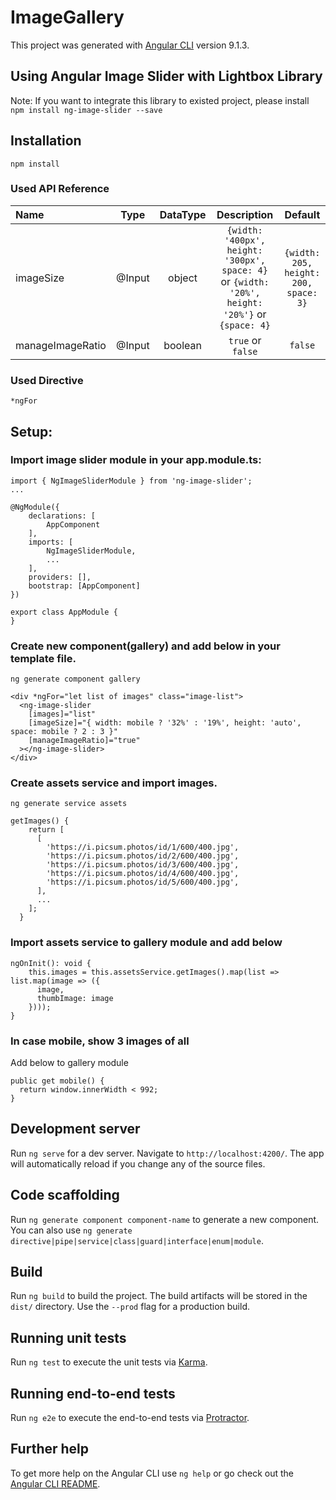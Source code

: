 # ImageGallery

This project was generated with [Angular CLI](https://github.com/angular/angular-cli) version 9.1.3.

## Using Angular Image Slider with Lightbox Library
Note: If you want to integrate this library to existed project, please install <br />
`npm install ng-image-slider --save`

## Installation

`npm install`

### Used API Reference

| Name          | Type            | DataType | Description | Default |
| :------------ |:---------------:| :-----:  | :-----:     | :-----:|
| imageSize     | @Input          | object   | `{width: '400px', height: '300px', space: 4}` or `{width: '20%', height: '20%'}` or `{space: 4}`  | `{width: 205, height: 200, space: 3}` |
| manageImageRatio | @Input       | boolean  |   `true` or `false` | `false` |

### Used Directive

`*ngFor`

## Setup:

### Import image slider module in your app.module.ts:

```
import { NgImageSliderModule } from 'ng-image-slider';
...
 
@NgModule({
    declarations: [
        AppComponent
    ],
    imports: [
        NgImageSliderModule,
        ...
    ],
    providers: [],
    bootstrap: [AppComponent]
})
 
export class AppModule {
}
```

### Create new component(gallery) and add below in your template file.

`ng generate component gallery`

```
<div *ngFor="let list of images" class="image-list">
  <ng-image-slider
    [images]="list"
    [imageSize]="{ width: mobile ? '32%' : '19%', height: 'auto', space: mobile ? 2 : 3 }"
    [manageImageRatio]="true"
  ></ng-image-slider>
</div>
```

### Create assets service and import images.

`ng generate service assets`
```
getImages() {
    return [
      [
        'https://i.picsum.photos/id/1/600/400.jpg',
        'https://i.picsum.photos/id/2/600/400.jpg',
        'https://i.picsum.photos/id/3/600/400.jpg',
        'https://i.picsum.photos/id/4/600/400.jpg',
        'https://i.picsum.photos/id/5/600/400.jpg',
      ],
      ...
    ];
  }
```
### Import assets service to gallery module and add below

```
ngOnInit(): void {
    this.images = this.assetsService.getImages().map(list => list.map(image => ({
      image,
      thumbImage: image
    })));
}
```

### In case mobile, show 3 images of all

Add below to gallery module

```
public get mobile() {
  return window.innerWidth < 992;
}
```
## Development server

Run `ng serve` for a dev server. Navigate to `http://localhost:4200/`. The app will automatically reload if you change any of the source files.

## Code scaffolding

Run `ng generate component component-name` to generate a new component. You can also use `ng generate directive|pipe|service|class|guard|interface|enum|module`.

## Build

Run `ng build` to build the project. The build artifacts will be stored in the `dist/` directory. Use the `--prod` flag for a production build.

## Running unit tests

Run `ng test` to execute the unit tests via [Karma](https://karma-runner.github.io).

## Running end-to-end tests

Run `ng e2e` to execute the end-to-end tests via [Protractor](http://www.protractortest.org/).

## Further help

To get more help on the Angular CLI use `ng help` or go check out the [Angular CLI README](https://github.com/angular/angular-cli/blob/master/README.md).
